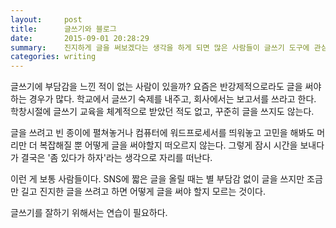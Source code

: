 ```yaml
---
layout:     post
title:      글쓰기와 블로그
date:       2015-09-01 20:28:29
summary:    진지하게 글을 써보겠다는 생각을 하게 되면 많은 사람들이 글쓰기 도구에 관심을 가지게 된다. 적절한 글쓰기 도구를 찾는 것이 정말 중요할까?
categories: writing
---
```


글쓰기에 부담감을 느낀 적이 없는 사람이 있을까? 요즘은 반강제적으로라도 글을 써야하는 경우가 많다. 학교에서 글쓰기 숙제를 내주고, 회사에서는 보고서를 쓰라고 한다. 학창시절에 글쓰기 교육을 체계적으로 받았던 적도 없고, 꾸준히 글을 쓰지도 않는다.

글을 쓰려고 빈 종이에 펼쳐놓거나 컴퓨터에 워드프로세서를 띄워놓고 고민을 해봐도 머리만 더 복잡해질 뿐 어떻게 글을 써야할지 떠오르지 않는다. 그렇게 잠시 시간을 보내다가 결국은 '좀 있다가 하자'라는 생각으로 자리를 떠난다.

이런 게 보통 사람들이다. SNS에 짧은 글을 올릴 때는 별 부담감 없이 글을 쓰지만 조금만 길고 진지한 글을 쓰려고 하면 어떻게 글을 써야 할지 모르는 것이다.

글쓰기를 잘하기 위해서는 연습이 필요하다.